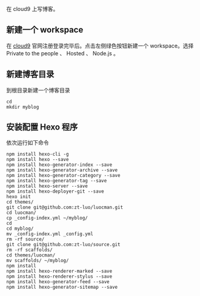 在 cloud9 上写博客。
<!--more-->
## 新建一个 workspace

在 [cloud9](https://c9.io) 官网注册登录完毕后。点击左侧绿色按钮新建一个 workspace。选择 Private to the people 、 Hosted 、 Node.js 。

## 新建博客目录

到根目录新建一个博客目录
```
cd 
mkdir myblog
```

## 安装配置 Hexo 程序

依次运行如下命令

```
npm install hexo-cli -g
npm install hexo --save
npm install hexo-generator-index --save
npm install hexo-generator-archive --save
npm install hexo-generator-category --save
npm install hexo-generator-tag --save
npm install hexo-server --save
npm install hexo-deployer-git --save
hexo init
cd themes/
git clone git@github.com:zt-luo/luocman.git
cd luocman/
cp _config-index.yml ~/myblog/
cd
cd myblog/
mv _config-index.yml _config.yml
rm -rf source/
git clone git@github.com:zt-luo/source.git
rm -rf scaffolds/
cd themes/luocman/
mv scaffolds/ ~/myblog/
npm install
npm install hexo-renderer-marked --save
npm install hexo-renderer-stylus --save
npm install hexo-generator-feed --save
npm install hexo-generator-sitemap --save
```


